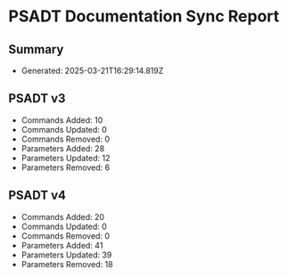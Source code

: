 # PSADT Documentation Sync Report

## Summary
- Generated: 2025-03-21T16:29:14.819Z

## PSADT v3
- Commands Added: 10
- Commands Updated: 0
- Commands Removed: 0
- Parameters Added: 28
- Parameters Updated: 12
- Parameters Removed: 6

## PSADT v4
- Commands Added: 20
- Commands Updated: 0
- Commands Removed: 0
- Parameters Added: 41
- Parameters Updated: 39
- Parameters Removed: 18

